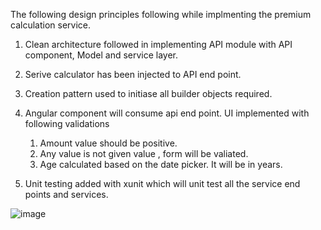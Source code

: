 The following design principles following while implmenting the premium calculation service. 

1. Clean architecture followed in implementing API module with API component, Model and service layer. 
2. Serive calculator has been injected to API end point.
3. Creation pattern used to initiase all builder objects required. 
4. Angular component will consume api end point. UI implemented with following validations
    1. Amount value should be positive.
    2. Any value is not given value , form will be valiated.
    3. Age calculated based on the date picker. It will be in years.

5. Unit testing added with xunit which will unit test all the service end points and services.     

![image](https://user-images.githubusercontent.com/58421595/173187085-aea8f2d8-0ae8-467a-b628-9fcf887cb2b6.png)
